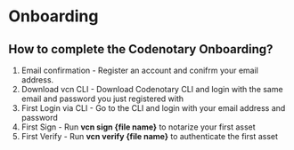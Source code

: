# Onboarding

## How to complete the Codenotary Onboarding?

1. Email confirmation  - Register an account and conifrm your email address.
2. Download vcn CLI - Download Codenotary CLI and login with the same email and password you just registered with
3. First Login via CLI - Go to the CLI and login with your email address and password
4. First Sign -  Run **vcn sign {file name}** to notarize your first asset
5. First Verify - Run **vcn verify {file name}** to authenticate the first asset
